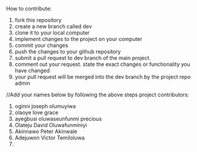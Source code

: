 How to contribute:

1. fork this repository
2. create a new branch called dev
3. clone it to your local computer
4. implement changes to the project on your computer
5. commit your changes
6. push the changes to your github repository
7. submit a pull request to dev branch of the main project.
8. comment out your request. state the exact changes or functionality you have changed
9. your pull request will be merged into the dev branch by the project repo admin

//Add your names below by following the above steps
project contributors:

1. oginni joseph olumuyiwa
2. olaoye love grace
3. ayegbusi oluwaseunfunmi precious
4. Olateju David Oluwafunminiyi
5. Akinnawo Peter Akinwale
6. Adejuwon Victor Temiloluwa
7. 